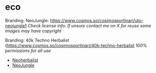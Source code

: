 # eco

Branding: NeoJungle: https://www.cosmos.so/cosimosportinari/uto-neojungle1
*Check license info. If unsure contact me on X for reuse some images may have copyright*

Branding: 40k Techno Herbalist (https://www.cosmos.so/cosimosportinari/40k-techno-herbalist
*100% permissions for all use*

* [Neoherbalist](https://www.cosmos.so/cosimosportinari/40k-techno-herbalist)
* [NeoJungle](https://www.cosmos.so/cosimosportinari/uto-neojungle1)

